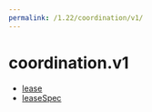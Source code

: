 ```yaml
---
permalink: /1.22/coordination/v1/
---
```


# coordination.v1



* [lease](lease.md)
* [leaseSpec](leaseSpec.md)